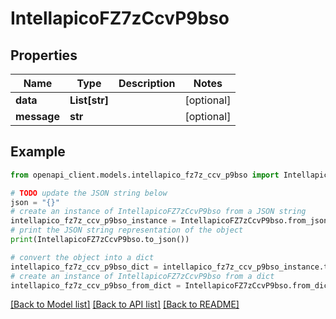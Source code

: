 # IntellapicoFZ7zCcvP9bso


## Properties

Name | Type | Description | Notes
------------ | ------------- | ------------- | -------------
**data** | **List[str]** |  | [optional] 
**message** | **str** |  | [optional] 

## Example

```python
from openapi_client.models.intellapico_fz7z_ccv_p9bso import IntellapicoFZ7zCcvP9bso

# TODO update the JSON string below
json = "{}"
# create an instance of IntellapicoFZ7zCcvP9bso from a JSON string
intellapico_fz7z_ccv_p9bso_instance = IntellapicoFZ7zCcvP9bso.from_json(json)
# print the JSON string representation of the object
print(IntellapicoFZ7zCcvP9bso.to_json())

# convert the object into a dict
intellapico_fz7z_ccv_p9bso_dict = intellapico_fz7z_ccv_p9bso_instance.to_dict()
# create an instance of IntellapicoFZ7zCcvP9bso from a dict
intellapico_fz7z_ccv_p9bso_from_dict = IntellapicoFZ7zCcvP9bso.from_dict(intellapico_fz7z_ccv_p9bso_dict)
```
[[Back to Model list]](../README.md#documentation-for-models) [[Back to API list]](../README.md#documentation-for-api-endpoints) [[Back to README]](../README.md)


